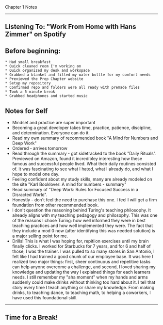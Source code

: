 Chapter 1 Notes
***
## Listening To: "Work From Home with Hans Zimmer" on Spotify

## Before beginning:
    * Had small breakfast
    * Quick cleaned room I'm working on
    * Quick organized my desk and workspace
    * Grabbed a blanket and filled my water bottle for my comfort needs
    * Previewed the Prep Chapter website
    * Setup my repository
    * Confirmed repo and folders were all ready with premade files
    * Took a 5 minute break
    * Grabbed headphones and started music
 
## Notes for Self
* Mindset and practice are super important
* Becoming a great developer takes time, practice, patience, discipline, and determination. Everyone can do it.
* Read my own summary of recommended book "A Mind for Numbers and Deep Work"
* Ordered - arrives tomorrow
* Read through the summary - got sidetracked to the book "Daily Rituals". Previewed on Amazon, found it incredibley interesting how these famous and successful people lived. What their daily routines consisted of. It was fascinating to see what I hated, what I already do, and what I hope to model one day.
* Feeling confident about my study skills, many are already modeled on the site "Karl Booklover: A mind for numbers - summary"
* Read summary of "Deep Work: Rules for Focused Success in a Disracted World".
* Honestly - don't feel the need to purchase this one. I feel I will get a firm foundation from other recommended book.
* I don't question the reasoning behind Turing's teaching philosophy. It already aligns with my teaching pedagogy and philosophy. This was one of the reasons I chose Turing: how well informed they were in best teaching practices and how well implemented they were. The fact that they include a mod 0 now (after identifying this was needed solution) is a major selling point for me.
* Drills! This is what I was hoping for, repitiion exercises until my brain finally clicks. I worked for Starbucks for 7 years, and for 6 and half of those, I was the trainer. I was pulled to so many stores in San Antonio, I felt like I had trained a good chunk of our employee base. It was here I realized two major things: first, sheer continuous and repetitive tasks can help anyone overcome a challenge, and second, I loved sharing my knowledge and updating the way I explained things for each learners needs. I still remember my "aha moment" when my hands and arms suddenly could make drinks without thinking too hard about it. I tell that story every time I teach anything or share my knowledge. From making drinks, to teaching dance, to teaching math, to helping a coworkers, I have used this foundational skill.
***

## Time for a Break!
